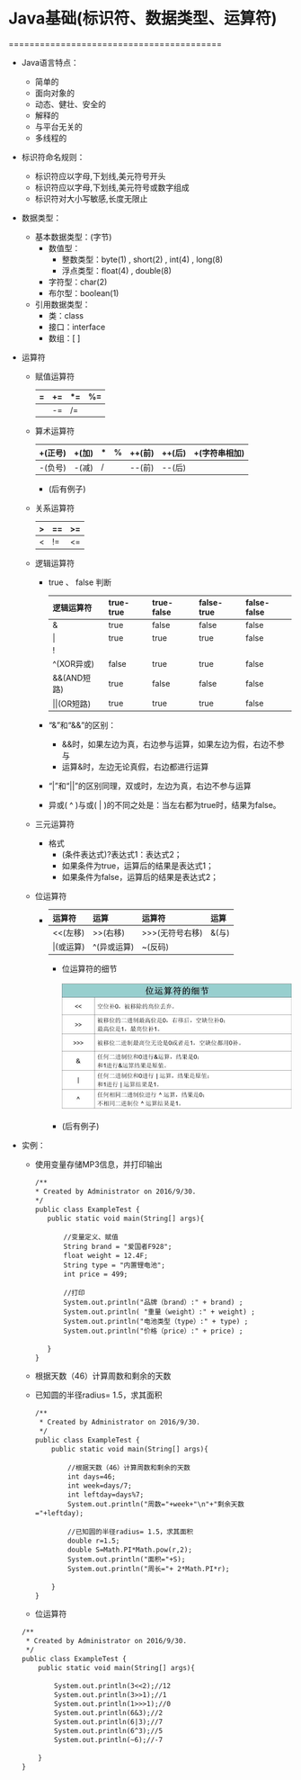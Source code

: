 # Java基础(标识符、数据类型、运算符)

=========================================



* Java语言特点：
  * 简单的
  * 面向对象的
  * 动态、健壮、安全的
  * 解释的
  * 与平台无关的
  * 多线程的

* 标识符命名规则：

  * 标识符应以字母,下划线,美元符号开头
  * 标识符应以字母,下划线,美元符号或数字组成
  * 标识符对大小写敏感,长度无限止

* 数据类型：

  * 基本数据类型：(字节)
    * 数值型：
      * 整数类型：byte(1) , short(2) , int(4) , long(8)
      * 浮点类型：float(4) , double(8)
    * 字符型：char(2)
    * 布尔型：boolean(1)
  * 引用数据类型：
    * 类：class
    * 接口：interface
    * 数组：[ ]

* 运算符

  * 赋值运算符

    | =    | +=   | *=   | %=   |
    | ---- | ---- | ---- | ---- |
    |      | -=   | /=   |      |

  * 算术运算符

    | +(正号) | +(加) | *    | %    | ++(前) | ++(后) | +(字符串相加) |
    | ----- | ---- | ---- | ---- | ----- | ----- | -------- |
    | -(负号) | -(减) | /    |      | --(前) | --(后) |          |

    * (后有例子)

  * 关系运算符

    | >    | ==   | >=   |
    | ---- | ---- | ---- |
    | <    | !=   | <=   |

  * 逻辑运算符

    * true 、 false 判断

      | 逻辑运算符      | true-true | true-false | false-true | false-false |
      | ---------- | --------- | ---------- | ---------- | ----------- |
      | &          | true      | false      | false      | false       |
      | \|         | true      | true       | true       | false       |
      | !          |           |            |            |             |
      | ^(XOR异或)   | false     | true       | true       | false       |
      | &&(AND短路)  | true      | false      | false      | false       |
      | \|\|(OR短路) | true      | true       | true       | false       |

    * “&”和“&&”的区别：

      * &&时，如果左边为真，右边参与运算，如果左边为假，右边不参与
      * 运算&时，左边无论真假，右边都进行运算

    * “|”和“||”的区别同理，双或时，左边为真，右边不参与运算

    * 异或( ^ )与或( | )的不同之处是：当左右都为true时，结果为false。

  * 三元运算符

    * 格式
      * (条件表达式)?表达式1：表达式2；
      * 如果条件为true，运算后的结果是表达式1；
      * 如果条件为false，运算后的结果是表达式2；

  * 位运算符

    * | 运算符     | 运算      | 运算符        | 运算   |
      | ------- | ------- | ---------- | ---- |
      | <<(左移)  | >>(右移)  | >>>(无符号右移) | &(与) |
      | \|(或运算) | ^(异或运算) | ~(反码)      |      |

      * 位运算符的细节

        ![位运算符的细节](images/位运算符的细节.jpg)

      * (后有例子)

* 实例：

  *  使用变量存储MP3信息，并打印输出

     ```
     /**
     * Created by Administrator on 2016/9/30.
     */
     public class ExampleTest {
        public static void main(String[] args){

            //变量定义、赋值
            String brand = "爱国者F928";
            float weight = 12.4F;
            String type = "内置锂电池";
            int price = 499;

            //打印
            System.out.println("品牌（brand）:" + brand) ;
            System.out.println( "重量（weight）:" + weight) ;
            System.out.println("电池类型（type）:" + type) ;
            System.out.println("价格（price）:" + price) ;

        }
     }
     ```

  *  根据天数（46）计算周数和剩余的天数

  *  已知圆的半径radius= 1.5，求其面积

     ```
     /**
      * Created by Administrator on 2016/9/30.
      */
     public class ExampleTest {
         public static void main(String[] args){

             //根据天数（46）计算周数和剩余的天数
             int days=46;
             int week=days/7;
             int leftday=days%7;
             System.out.println("周数="+week+"\n"+"剩余天数="+leftday);

             //已知圆的半径radius= 1.5，求其面积
             double r=1.5;
             double S=Math.PI*Math.pow(r,2);
             System.out.println("面积="+S);
             System.out.println("周长="+ 2*Math.PI*r);

         }
     }
     ```

  *   位运算符

     ```
     /**
      * Created by Administrator on 2016/9/30.
      */
     public class ExampleTest {
         public static void main(String[] args){

             System.out.println(3<<2);//12
             System.out.println(3>>1);//1
             System.out.println(1>>>1);//0
             System.out.println(6&3);//2
             System.out.println(6|3);//7
             System.out.println(6^3);//5
             System.out.println(~6);//-7

         }
     }
     ```
